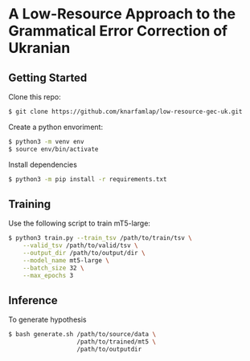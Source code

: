 # A Low-Resource Approach to the Grammatical Error Correction of Ukranian

## Getting Started

Clone this repo:

```bash
$ git clone https://github.com/knarfamlap/low-resource-gec-uk.git
```

Create a python envoriment:

```bash
$ python3 -m venv env
$ source env/bin/activate
```

Install dependencies

```bash
$ python3 -m pip install -r requirements.txt
```

## Training

Use the following script to train mT5-large:

```bash
$ python3 train.py --train_tsv /path/to/train/tsv \
    --valid_tsv /path/to/valid/tsv \
    --output_dir /path/to/output/dir \
    --model_name mt5-large \
    --batch_size 32 \
    --max_epochs 3
```

## Inference

To generate hypothesis

```bash
$ bash generate.sh /path/to/source/data \
                   /path/to/trained/mt5 \
                   /path/to/outputdir
```
